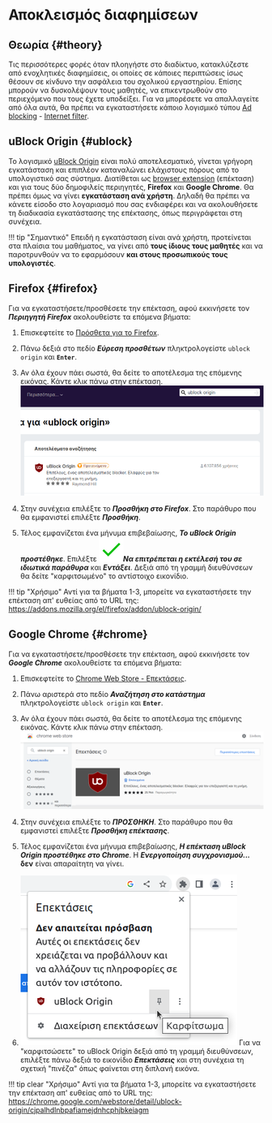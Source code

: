 # Αποκλεισμός διαφημίσεων

## Θεωρία {#theory}

Τις περισσότερες φορές όταν πλοηγήστε στο διαδίκτυο, κατακλύζεστε από
ενοχλητικές διαφημίσεις, οι οποίες σε κάποιες περιπτώσεις ίσως θέσουν σε
κίνδυνο την ασφάλεια του σχολικού εργαστηρίου. Επίσης μπορούν να δυσκολέψουν
τους μαθητές, να επικεντρωθούν στο περιεχόμενο που τους έχετε υποδείξει. Για να
μπορέσετε να απαλλαγείτε από όλα αυτά, θα πρέπει να εγκαταστήσετε κάποιο
λογισμικό τύπου
[Ad blocking](https://en.wikipedia.org/wiki/Ad_blocking) -
[Internet filter](https://en.wikipedia.org/wiki/Internet_filter).

## uBlock Origin {#ublock}

Το λογισμικό [uBlock Origin](https://en.wikipedia.org/wiki/UBlock_Origin)
είναι πολύ αποτελεσματικό, γίνεται γρήγορη εγκατάσταση και επιπλέον καταναλώνει
ελάχιστους πόρους από το υπολογιστικό σας σύστημα.
Διατίθεται ως [browser extension](https://en.wikipedia.org/wiki/Browser_extension)
(επέκταση) και για τους δύο δημοφιλείς περιηγητές, **Firefox** και **Google Chrome**.
Θα πρέπει όμως να γίνει **εγκατάσταση ανά χρήστη**. Δηλαδή θα πρέπει να κάνετε
είσοδο στο λογαριασμό που σας ενδιαφέρει και να ακολουθήσετε τη διαδικασία
εγκατάστασης της επέκτασης, όπως περιγράφεται στη συνέχεια.

!!! tip "Σημαντικό"
    Επειδή η εγκατάσταση είναι ανά χρήστη, προτείνεται στα πλαίσια του
    μαθήματος, να γίνει από **τους ίδιους τους μαθητές** και να παροτρυνθούν να
    το εφαρμόσουν **και στους προσωπικούς τους υπολογιστές**.

## Firefox {#firefox}

Για να εγκαταστήσετε/προσθέσετε την επέκταση, αφού εκκινήσετε τον ***Περιηγητή
Firefox*** ακολουθείστε τα επόμενα βήματα:

1.  Επισκεφτείτε το [Πρόσθετα για το Firefox](https://addons.mozilla.org/el/firefox/).

2.  Πάνω δεξιά στο πεδίο ***Εύρεση προσθέτων*** πληκτρολογείστε `ublock origin` και **`Enter`**.

3.  Αν όλα έχουν πάει σωστά, θα δείτε το αποτέλεσμα της επόμενης εικόνας. Κάντε
    κλικ πάνω στην επέκταση.
    ![firefox-ext-ublock-origin.png](firefox-ext-ublock-origin.png)

4.  Στην συνέχεια επιλέξτε το ***Προσθήκη στο Firefox***. Στο παράθυρο που θα εμφανιστεί
    επιλέξτε ***Προσθήκη***.

5.  Τέλος εμφανίζεται ένα μήνυμα επιβεβαίωσης, ***Το uBlock Origin προστέθηκε***.
    Επιλέξτε ***![✔][✔]Να επιτρέπεται η εκτέλεσή του σε ιδιωτικά παράθυρα*** και ***Εντάξει***.
    Δεξιά από τη γραμμή διευθύνσεων θα δείτε "καρφιτσωμένο" το αντίστοιχο
    εικονίδιο.

!!! tip "Χρήσιμο"
    Αντί για τα βήματα 1-3, μπορείτε να εγκαταστήσετε την επέκταση απ' ευθείας
    από το URL της:
    <https://addons.mozilla.org/el/firefox/addon/ublock-origin/>

## Google Chrome {#chrome}

Για να εγκαταστήσετε/προσθέσετε την επέκταση, αφού εκκινήσετε τον ***Google
Chrome*** ακολουθείστε τα επόμενα βήματα:

1.  Επισκεφτείτε το [Chrome Web Store - Επεκτάσεις](https://chrome.google.com/webstore/category/extensions).

2.  Πάνω αριστερά στο πεδίο ***Αναζήτηση στο κατάστημα*** πληκτρολογείστε `ublock origin` και **`Enter`**.

3.  Αν όλα έχουν πάει σωστά, θα δείτε το αποτέλεσμα της επόμενης εικόνας. Κάντε
    κλικ πάνω στην επέκταση.
    ![chrome-ext-ublock-origin.png](chrome-ext-ublock-origin.png)

4.  Στην συνέχεια επιλέξτε το ***ΠΡΟΣΘΗΚΗ***. Στο παράθυρο που θα εμφανιστεί
    επιλέξτε ***Προσθήκη επέκτασης***.

5.  Τέλος εμφανίζεται ένα μήνυμα επιβεβαίωσης, ***Η επέκταση uBlock Origin προστέθηκε στο Chrome***.
    H ***Ενεργοποίηση συγχρονισμού...*** **δεν** είναι απαραίτητη να γίνει.

6.  [![](chrome-show-ext.png)](chrome-show-ext.png)
    Για να "καρφιτσώσετε" το uBlock Origin δεξιά από τη γραμμή διευθύνσεων,
    επιλέξτε πάνω δεξιά το εικονίδιο ***Επεκτάσεις*** και στη συνέχεια τη
    σχετική "πινέζα" όπως φαίνεται στη διπλανή εικόνα.

!!! tip clear "Χρήσιμο"
    Αντί για τα βήματα 1-3, μπορείτε να εγκαταστήσετε την επέκταση απ' ευθείας
    από το URL της:
    <https://chrome.google.com/webstore/detail/ublock-origin/cjpalhdlnbpafiamejdnhcphjbkeiagm>


[link-reference-definitions]: https://github.github.com/gfm/#link-reference-definitions
[✔]: ../../images/v.svg
[✖]: ../../images/x.svg
